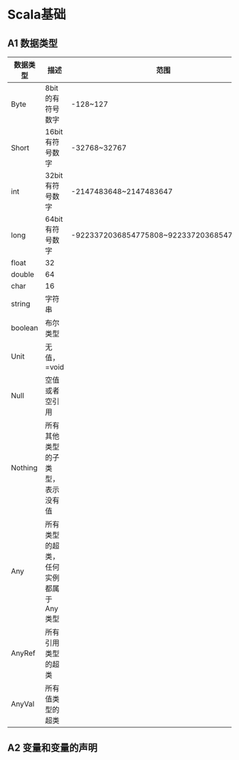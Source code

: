 # Scala基础

## A1 数据类型

| 数据类型 | 描述                                  | 范围                                     |
| -------- | ------------------------------------- | ---------------------------------------- |
| Byte     | 8bit 的有符号数字                     | -128~127                                 |
| Short    | 16bit 有符号数字                      | -32768~32767                             |
| int      | 32bit 有符号数字                      | -2147483648~2147483647                   |
| long     | 64bit 有符号数字                      | -9223372036854775808~9223372036854775807 |
| float    | 32                                    |                                          |
| double   | 64                                    |                                          |
| char     | 16                                    |                                          |
| string   | 字符串                                |                                          |
| boolean  | 布尔类型                              |                                          |
| Unit     | 无值，=void                           |                                          |
| Null     | 空值或者空引用                        |                                          |
| Nothing  | 所有其他类型的子类型，表示没有值      |                                          |
| Any      | 所有类型的超类，任何实例都属于Any类型 |                                          |
| AnyRef   | 所有引用类型的超类                    |                                          |
| AnyVal   | 所有值类型的超类                      |                                          |



## A2 变量和变量的声明